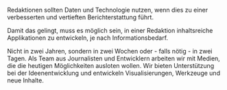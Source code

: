 Redaktionen sollten Daten und Technologie nutzen, wenn dies zu einer verbesserten und vertieften Berichterstattung führt. 

Damit das gelingt, muss es möglich sein, in einer Redaktion inhaltsreiche Applikationen zu entwickeln, je nach Informationsbedarf. 

Nicht in zwei Jahren, sondern in zwei Wochen oder - falls nötig - in zwei Tagen. Als Team aus Journalisten und Entwicklern arbeiten wir mit Medien, die die heutigen Möglichkeiten ausloten wollen. Wir bieten Unterstützung bei der Ideenentwicklung und entwickeln Visualisierungen, Werkzeuge und neue Inhalte. 
